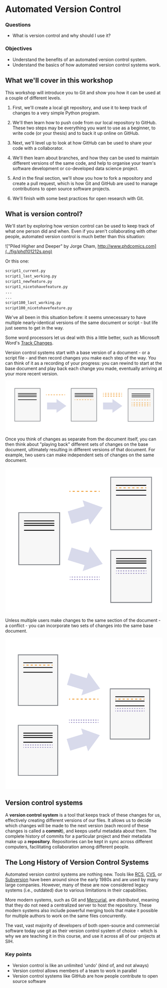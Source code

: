 # Automated Version Control

<div class="questions">

### Questions

- What is version control and why should I use it?
</div>

<div class="objectives">

### Objectives

- Understand the benefits of an automated version control system.
- Understand the basics of how automated version control systems work.

</div>  


## What we'll cover in this workshop

This workshop will introduce you to Git and show you how it can be used at a
couple of different levels.

1. First, we'll create a local git repository, and use it to keep track of changes to a very simple Python program. 

2. We'll then learn how to push code from our local repository to GitHub. These two steps may be everything you want to use as a beginner, to write code (or your thesis) and to back it up online on GitHub.

3. Next, we'll level up to look at how GitHub can be used to share your code with a collaborator. 

4. We'll then learn about branches, and how they can be used to maintain different versions of the same code, and help to organise your team's software development or co-developed data science project.

5. And in the final section, we'll show you how to fork a repository and create a pull request, which is how Git and GitHub are used to manage contributions to open source software projects.

6. We'll finish with some best practices for open research with Git.

## What is version control?

We'll start by exploring how version control can be used to keep track of what
one person did and when. Even if you aren't collaborating with other people,
automated version control is much better than this situation:

!["Piled Higher and Deeper" by Jorge Cham, http://www.phdcomics.com](../fig/phd101212s.png)

Or this one:

```sh
script1_current.py
script1_last_working.py
script1_newfeature.py
script1_nicetohavefeature.py
...
...
script100_last_working.py
script100_nicetohavefeature.py
```


We've all been in this situation before: it seems unnecessary to have multiple nearly-identical versions of the same document or script - but life just seems to get in the way.

Some word processors let us deal with this a little better, such as Microsoft Word's 
[Track Changes](https://support.office.com/en-us/article/Track-changes-in-Word-197ba630-0f5f-4a8e-9a77-3712475e806a).

Version control systems start with a base version of a document - or a script file - and then record changes you make each step of the way. You can think of it as a recording of your progress: you can rewind to start at the base document and play back each change you made, eventually arriving at your more recent version.

![Changes Are Saved Sequentially](../fig/play-changes.svg)

Once you think of changes as separate from the document itself, you can then think about "playing back" different sets of changes on the base document, ultimately resulting in different versions of that document. For example, two users can make independent sets of changes on the same document. 

![Different Versions Can be Saved](../fig/versions.svg)

Unless multiple users make changes to the same section of the document - a conflict - you can  incorporate two sets of changes into the same base document.

![Multiple Versions Can be Merged](../fig/merge.svg)

## Version control systems

A **version control system** is a tool that keeps track of these changes for us, effectively creating different versions of our files. It allows us to decide
which changes will be made to the next version (each record of these changes is called a **commit**), and keeps useful metadata
about them. The complete history of commits for a particular project and their metadata make up a **repository**.
Repositories can be kept in sync across different computers, facilitating collaboration among different people.

## The Long History of Version Control Systems

Automated version control systems are nothing new.
Tools like [RCS](https://en.wikipedia.org/wiki/Revision_Control_System), [CVS](https://en.wikipedia.org/wiki/Concurrent_Versions_System), or [Subversion](https://en.wikipedia.org/wiki/Apache_Subversion) have been around since the early 1980s and are used by many large companies.
However, many of these are now considered legacy systems (i.e., outdated) due to various  limitations in their capabilities.

More modern systems, such as Git and [Mercurial](https://swcarpentry.github.io/hg-novice/), are *distributed*, meaning that they do not need a centralized server to host the repository.
These modern systems also include powerful merging tools that make it possible for multiple authors to work on the same files concurrently.

The vast, vast majority of developers of both open-source and commercial software today use git as their version control system of choice - which is why we are teaching it in this course, and use it across all of our projects at SIH.

<div class="keypoints">

### Key points

- Version control is like an unlimited 'undo' (kind of, and not always)
- Version control allows members of a team to work in parallel
- Version control systems like GitHub are how people contribute to open source software

</div>  
